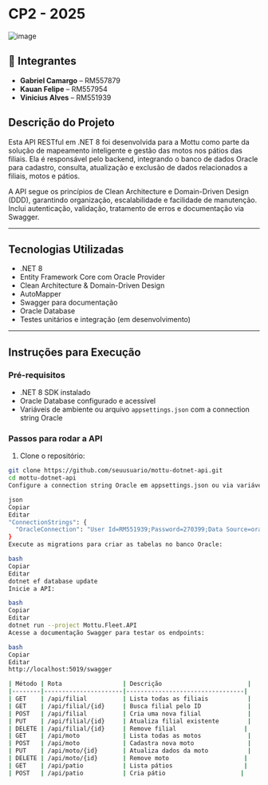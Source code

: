 # CP2 - 2025

![image](https://github.com/user-attachments/assets/6335eded-1ce5-41f1-8fbd-7921804f3f67)

## 👥 Integrantes

- **Gabriel Camargo** – RM557879  
- **Kauan Felipe** – RM557954  
- **Vinicius Alves** – RM551939

## Descrição do Projeto

Esta API RESTful em .NET 8 foi desenvolvida para a Mottu como parte da solução de mapeamento inteligente e gestão das motos nos pátios das filiais. Ela é responsável pelo backend, integrando o banco de dados Oracle para cadastro, consulta, atualização e exclusão de dados relacionados a filiais, motos e pátios.

A API segue os princípios de Clean Architecture e Domain-Driven Design (DDD), garantindo organização, escalabilidade e facilidade de manutenção. Inclui autenticação, validação, tratamento de erros e documentação via Swagger.

---

## Tecnologias Utilizadas

- .NET 8
- Entity Framework Core com Oracle Provider
- Clean Architecture & Domain-Driven Design
- AutoMapper
- Swagger para documentação
- Oracle Database
- Testes unitários e integração (em desenvolvimento)

---

## Instruções para Execução

### Pré-requisitos

- .NET 8 SDK instalado
- Oracle Database configurado e acessível
- Variáveis de ambiente ou arquivo `appsettings.json` com a connection string Oracle

### Passos para rodar a API

1. Clone o repositório:

```bash
git clone https://github.com/seuusuario/mottu-dotnet-api.git
cd mottu-dotnet-api
Configure a connection string Oracle em appsettings.json ou via variáveis de ambiente:

json
Copiar
Editar
"ConnectionStrings": {
  "OracleConnection": "User Id=RM551939;Password=270399;Data Source=oracle.fiap.com.br:1521/orcl"
}
Execute as migrations para criar as tabelas no banco Oracle:

bash
Copiar
Editar
dotnet ef database update
Inicie a API:

bash
Copiar
Editar
dotnet run --project Mottu.Fleet.API
Acesse a documentação Swagger para testar os endpoints:

bash
Copiar
Editar
http://localhost:5019/swagger

| Método | Rota                 | Descrição                        |
|--------|----------------------|---------------------------------|
| GET    | /api/filial          | Lista todas as filiais           |
| GET    | /api/filial/{id}     | Busca filial pelo ID             |
| POST   | /api/filial          | Cria uma nova filial             |
| PUT    | /api/filial/{id}     | Atualiza filial existente        |
| DELETE | /api/filial/{id}     | Remove filial                   |
| GET    | /api/moto            | Lista todas as motos             |
| POST   | /api/moto            | Cadastra nova moto               |
| PUT    | /api/moto/{id}       | Atualiza dados da moto           |
| DELETE | /api/moto/{id}       | Remove moto                     |
| GET    | /api/patio           | Lista pátios                    |
| POST   | /api/patio           | Cria pátio                     |
